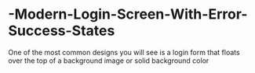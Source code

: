 # -Modern-Login-Screen-With-Error-Success-States
One of the most common designs you will see is a login form that floats over the top of a background image or solid background color
